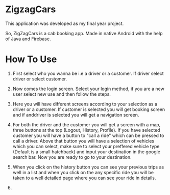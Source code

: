 # ZigzagCars

This application was developed as my final year project.

So, ZigZagCars is a cab booking app.
Made in native Android with the help of Java and Firebase.


# How To Use 

1. First select who you wanna be i.e a driver or a customer. If driver select driver or select customer.
      
2. Now comes the login screen. Select your login method, if you are a new user select new use and then follow the steps.

3. Here you will have different screens according to your selection as a driver or a customer. If customer is selected you will get booking screen and if 
anddriver is selected you will get a navigation screen.

4. For both the driver and the customer you will get a screen with a map, three buttons at the top (Logout, History, Profile). If you have selected customer 
      you will have a button to "call a ride" which can be pressed to call a driver. Above that button you will have a selection of vehicles which you can 
      select, make sure to select your preffered vehicle type (Default is a small hatchback) and input your destination in the google search bar. Now you are 
      ready to go to your destination.

5. When you click on the history button you can see your previous trips as well in a list and when you click on the any specific ride you will be taken to a
      well detailed page where you can see your ride in details.

6. 
